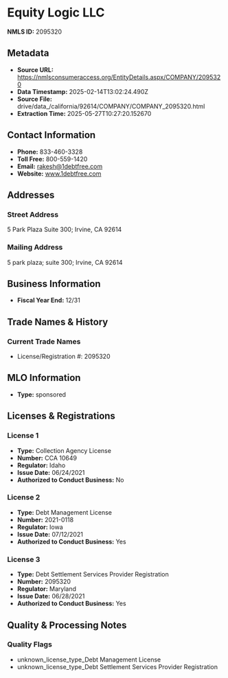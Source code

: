 # Equity Logic LLC

**NMLS ID:** 2095320

## Metadata
- **Source URL:** https://nmlsconsumeraccess.org/EntityDetails.aspx/COMPANY/2095320
- **Data Timestamp:** 2025-02-14T13:02:24.490Z
- **Source File:** drive/data_/california/92614/COMPANY/COMPANY_2095320.html
- **Extraction Time:** 2025-05-27T10:27:20.152670

## Contact Information
- **Phone:** 833-460-3328
- **Toll Free:** 800-559-1420
- **Email:** rakesh@1debtfree.com
- **Website:** www.1debtfree.com

## Addresses
### Street Address
5 Park Plaza Suite 300; Irvine, CA 92614

### Mailing Address
5 park plaza; suite 300; Irvine, CA 92614

## Business Information
- **Fiscal Year End:** 12/31

## Trade Names & History
### Current Trade Names
- License/Registration #: 2095320

## MLO Information
- **Type:** sponsored

## Licenses & Registrations

### License 1
- **Type:** Collection Agency License
- **Number:** CCA 10649
- **Regulator:** Idaho
- **Issue Date:** 06/24/2021
- **Authorized to Conduct Business:** No

### License 2
- **Type:** Debt Management License
- **Number:** 2021-0118
- **Regulator:** Iowa
- **Issue Date:** 07/12/2021
- **Authorized to Conduct Business:** Yes

### License 3
- **Type:** Debt Settlement Services Provider Registration
- **Number:** 2095320
- **Regulator:** Maryland
- **Issue Date:** 06/28/2021
- **Authorized to Conduct Business:** Yes

## Quality & Processing Notes
### Quality Flags
- unknown_license_type_Debt Management License
- unknown_license_type_Debt Settlement Services Provider Registration
